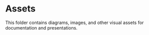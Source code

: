# Assets

This folder contains diagrams, images, and other visual assets for documentation and presentations.
